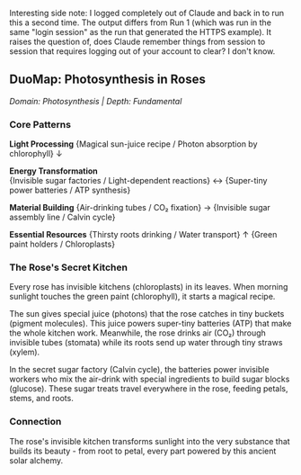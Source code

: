 Interesting side note: I logged completely out of Claude and back in to run this a second time. The output differs from Run 1 (which was run in the same "login session" as the run that generated the HTTPS example). It raises the question of, does Claude remember things from session to session that requires logging out of your account to clear? I don't know.


## DuoMap: Photosynthesis in Roses
*Domain: Photosynthesis | Depth: Fundamental*

### Core Patterns

**Light Processing**
{Magical sun-juice recipe / Photon absorption by chlorophyll}
↓

**Energy Transformation**  
{Invisible sugar factories / Light-dependent reactions}
↔ {Super-tiny power batteries / ATP synthesis}

**Material Building**
{Air-drinking tubes / CO₂ fixation}
→ {Invisible sugar assembly line / Calvin cycle}

**Essential Resources**
{Thirsty roots drinking / Water transport}
↑ {Green paint holders / Chloroplasts}

### The Rose's Secret Kitchen

Every rose has invisible kitchens (chloroplasts) in its leaves. When morning sunlight touches the green paint (chlorophyll), it starts a magical recipe.

The sun gives special juice (photons) that the rose catches in tiny buckets (pigment molecules). This juice powers super-tiny batteries (ATP) that make the whole kitchen work. Meanwhile, the rose drinks air (CO₂) through invisible tubes (stomata) while its roots send up water through tiny straws (xylem).

In the secret sugar factory (Calvin cycle), the batteries power invisible workers who mix the air-drink with special ingredients to build sugar blocks (glucose). These sugar treats travel everywhere in the rose, feeding petals, stems, and roots.

### Connection
The rose's invisible kitchen transforms sunlight into the very substance that builds its beauty - from root to petal, every part powered by this ancient solar alchemy.